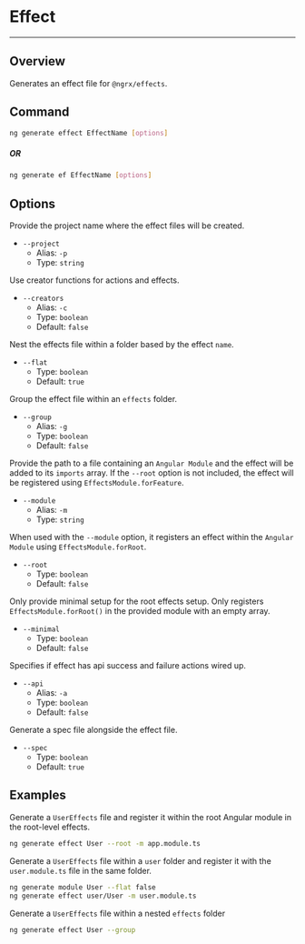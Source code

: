 # Effect

---

## Overview

Generates an effect file for `@ngrx/effects`.

## Command

```sh
ng generate effect EffectName [options]
```

##### OR

```sh
ng generate ef EffectName [options]
```

## Options

Provide the project name where the effect files will be created.

- `--project`
  - Alias: `-p`
  - Type: `string`

Use creator functions for actions and effects.

- `--creators`
  - Alias: `-c`
  - Type: `boolean`
  - Default: `false`

Nest the effects file within a folder based by the effect `name`.

- `--flat`
  - Type: `boolean`
  - Default: `true`

Group the effect file within an `effects` folder.

- `--group`
  - Alias: `-g`
  - Type: `boolean`
  - Default: `false`

Provide the path to a file containing an `Angular Module` and the effect will be added to its `imports` array. If the `--root` option is not included, the effect will be registered using `EffectsModule.forFeature`.

- `--module`
  - Alias: `-m`
  - Type: `string`

When used with the `--module` option, it registers an effect within the `Angular Module` using `EffectsModule.forRoot`.

- `--root`
  - Type: `boolean`
  - Default: `false`

Only provide minimal setup for the root effects setup. Only registers `EffectsModule.forRoot()` in the provided module with an empty array.

- `--minimal`
  - Type: `boolean`
  - Default: `false`

Specifies if effect has api success and failure actions wired up.

- `--api`
  - Alias: `-a`
  - Type: `boolean`
  - Default: `false`

Generate a spec file alongside the effect file.

- `--spec`
  - Type: `boolean`
  - Default: `true`

## Examples

Generate a `UserEffects` file and register it within the root Angular module in the root-level effects.

```sh
ng generate effect User --root -m app.module.ts
```

Generate a `UserEffects` file within a `user` folder and register it with the `user.module.ts` file in the same folder.

```sh
ng generate module User --flat false
ng generate effect user/User -m user.module.ts
```

Generate a `UserEffects` file within a nested `effects` folder

```sh
ng generate effect User --group
```
